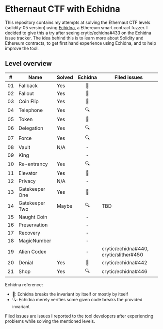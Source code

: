 # Ethernaut CTF with Echidna

This repository contains my attempts at solving the Ethernaut CTF levels
(solidity-05 version) using [Echidna](https://github.com/crytic/echidna/), a
Ethereum smart contract fuzzer. I decided to give this a try after seeing
crytic/echidna#433 on the Echidna issue tracker. The idea behind this is to
learn more about Solidity and Ethereum contracts, to get first hand experience
using Echidna, and to help improve the tool.

## Level overview

\# | Name           | Solved | Echidna  | Filed issues
---|----------------|--------|:--------:|-------------
01 | Fallback       | Yes    | :muscle: |
02 | Fallout        | Yes    | :muscle: |
03 | Coin Flip      | Yes    | :muscle: |
04 | Telephone      | Yes    | :mag:    |
05 | Token          | Yes    | :muscle: |
06 | Delegation     | Yes    | :mag:    |
07 | Force          | Yes    | :mag:    |
08 | Vault          | N/A    | -        |
09 | King           |        | -        |
10 | Re-entrancy    | Yes    | :mag:    |
11 | Elevator       | Yes    | :muscle: |
12 | Privacy        | N/A    | -        |
13 | Gatekeeper One | Yes    | :muscle: |
14 | Gatekeeper Two | Maybe  | :mag:    | TBD
15 | Naught Coin    |        | -        |
16 | Preservation   |        | -        |
17 | Recovery       |        | -        |
18 | MagicNumber    |        | -        |
19 | Alien Codex    |        | -        | crytic/echidna#440, crytic/slither#450
20 | Denial         | Yes    | :muscle: | crytic/echidna#442
21 | Shop           | Yes    | :mag:    | crytic/echidna#446

Echidna reference:
 * :muscle:: Echidna breaks the invariant by itself or mostly by itself
 * :mag:: Echidna merely verifies some given code breaks the provided invariant

 Filed issues are issues I reported to the tool developers after experiencing
 problems while solving the mentioned levels.